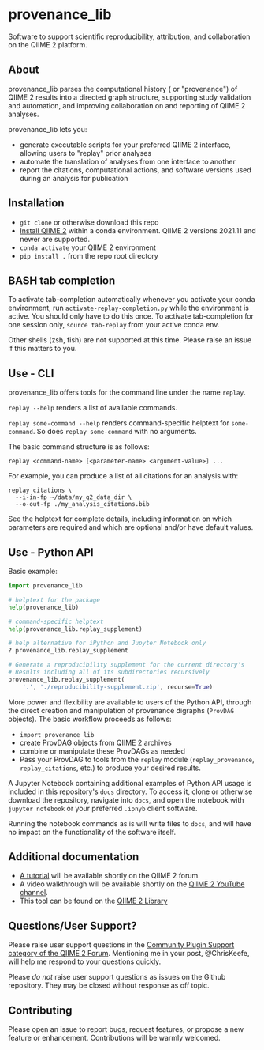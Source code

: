 # provenance_lib
Software to support scientific reproducibility, attribution,
and collaboration on the QIIME 2 platform.

## About
provenance_lib parses the computational history ( or "provenance") of QIIME 2
results into a directed graph structure, supporting study validation and automation,
and improving collaboration on and reporting of QIIME 2 analyses.

provenance_lib lets you:
- generate executable scripts for your preferred QIIME 2 interface,
  allowing users to "replay" prior analyses
- automate the translation of analyses from one interface to another
- report the citations, computational actions, and software versions used
  during an analysis for publication

## Installation
- `git clone` or otherwise download this repo
- [Install QIIME 2](https://docs.qiime2.org/2022.2/install/) within a conda
  environment. QIIME 2 versions 2021.11 and newer are supported.
- `conda activate` your QIIME 2 environment
- `pip install .` from the repo root directory

## BASH tab completion
To activate tab-completion automatically whenever you activate your conda environment,
run `activate-replay-completion.py` while the environment is active. You should
only have to do this once.
To activate tab-completion for one session only,
`source tab-replay` from your active conda env.

Other shells (zsh, fish) are not supported at this time.
Please raise an issue if this matters to you.

## Use - CLI
provenance_lib offers tools for the command line under the name `replay`.

`replay --help` renders a list of available commands.

`replay some-command --help` renders command-specific helptext for `some-command`.
So does `replay some-command` with no arguments.

The basic command structure is as follows:
```
replay <command-name> [<parameter-name> <argument-value>] ...
```
For example, you can produce a list of all citations for an analysis with:
```
replay citations \
  --i-in-fp ~/data/my_q2_data_dir \
  --o-out-fp ./my_analysis_citations.bib
```

See the helptext for complete details, including information on which parameters
are required and which are optional and/or have default values.

## Use - Python API
Basic example:
```python
import provenance_lib

# helptext for the package
help(provenance_lib)

# command-specific helptext
help(provenance_lib.replay_supplement)

# help alternative for iPython and Jupyter Notebook only
? provenance_lib.replay_supplement

# Generate a reproducibility supplement for the current directory's
# Results including all of its subdirectories recursively
provenance_lib.replay_supplement(
    '.', './reproducibility-supplement.zip', recurse=True)
```

More power and flexibility are available to users of the Python API,
through the direct creation and manipulation of provenance digraphs
(`ProvDAG` objects).
The basic workflow proceeds as follows:
- `import provenance_lib`
- create ProvDAG objects from QIIME 2 archives
- combine or manipulate these ProvDAGs as needed
- Pass your ProvDAG to tools from the `replay` module
  (`replay_provenance`, `replay_citations`, etc.) to produce your desired results.

A Jupyter Notebook containing additional examples of Python API usage is
included in this repository's `docs` directory.
To access it, clone or otherwise download the repository,
navigate into `docs`, and open the notebook with `jupyter notebook` or your
preferred `.ipnyb` client software.

Running the notebook commands as is will write files to `docs`,
and will have no impact on the functionality of the software itself.

## Additional documentation
- [A tutorial](https://forum.qiime2.org) will be available shortly on the QIIME 2 forum.
- A video walkthrough will be available shortly on the [QIIME 2 YouTube channel](https://www.youtube.com/c/QIIME2).
- This tool can be found on the [QIIME 2 Library](https://library.qiime2.org/plugins/provenance_lib/43/)

## Questions/User Support?
Please raise user support questions in the [Community Plugin Support category
of the QIIME 2 Forum](https://forum.qiime2.org/c/community-plugin-support/).
Mentioning me in your post, @ChrisKeefe,
will help me respond to your questions quickly.

Please *do not* raise user support questions as issues on the Github repository.
They may be closed without response as off topic.

## Contributing
Please open an issue to report bugs, request features, or propose a new feature or enhancement.
Contributions will be warmly welcomed.
